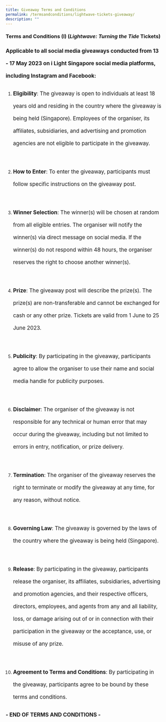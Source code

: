 ```yaml
---
title: Giveaway Terms and Conditions
permalink: /termsandconditions/lightwave-tickets-giveaway/
description: ""
---
```

### Terms and Conditions (I) (<i>Lightwave: Turning the Tide</i> Tickets)

<p style="font-size:17px;line-height:40px"> <b>Applicable to all social media giveaways conducted from 13 - 17 May 2023 on i Light Singapore social media platforms, including Instagram and Facebook:</b>
</p>
<ol type="1">
	<li><p style="font-size:17px; line-height:40px"><b>Eligibility</b>: The giveaway is open to individuals at least 18 years old and residing in the country where the giveaway is being held (Singapore). Employees of the organiser, its affiliates, subsidiaries, and advertising and promotion agencies are not eligible to participate in the giveaway.</p></li><br>
<li><p style="font-size:17px; line-height:40px">
	<b>How to Enter</b>: To enter the giveaway, participants must follow specific instructions on the giveaway post.</p></li><br>
<li><p style="font-size:17px; line-height:40px">
	<b>Winner Selection</b>: The winner(s) will be chosen at random from all eligible entries. The organiser will notify the winner(s) via direct message on social media. If the winner(s) do not respond within 48 hours, the organiser reserves the right to choose another winner(s).</p></li><br>
<li><p style="font-size:17px; line-height:40px">
	<b>Prize</b>: The giveaway post will describe the prize(s). The prize(s) are non-transferable and cannot be exchanged for cash or any other prize. Tickets are valid from 1 June to 25 June 2023.</p></li><br>
<li><p style="font-size:17px; line-height:40px">
	<b>Publicity</b>: By participating in the giveaway, participants agree to allow the organiser to use their name and social media handle for publicity purposes.</p></li><br>
<li><p style="font-size:17px; line-height:40px">
	<b>Disclaimer</b>: The organiser of the giveaway is not responsible for any technical or human error that may occur during the giveaway, including but not limited to errors in entry, notification, or prize delivery.</p></li><br>
<li><p style="font-size:17px; line-height:40px">
	<b>Termination</b>: The organiser of the giveaway reserves the right to terminate or modify the giveaway at any time, for any reason, without notice.</p></li><br>
<li><p style="font-size:17px; line-height:40px">
	<b>Governing Law</b>: The giveaway is governed by the laws of the country where the giveaway is being held (Singapore).</p></li><br>
<li><p style="font-size:17px; line-height:40px">
	<b>Release</b>: By participating in the giveaway, participants release the organiser, its affiliates, subsidiaries, advertising and promotion agencies, and their respective officers, directors, employees, and agents from any and all liability, loss, or damage arising out of or in connection with their participation in the giveaway or the acceptance, use, or misuse of any prize.</p></li><br>
<li><p style="font-size:17px; line-height:40px">
	<b>Agreement to Terms and Conditions</b>: By participating in the giveaway, participants agree to be bound by these terms and conditions.</p></li></ol>
<p style="font-size:17px; line-height:40px"><b> - END OF TERMS AND CONDITIONS -</b></p>